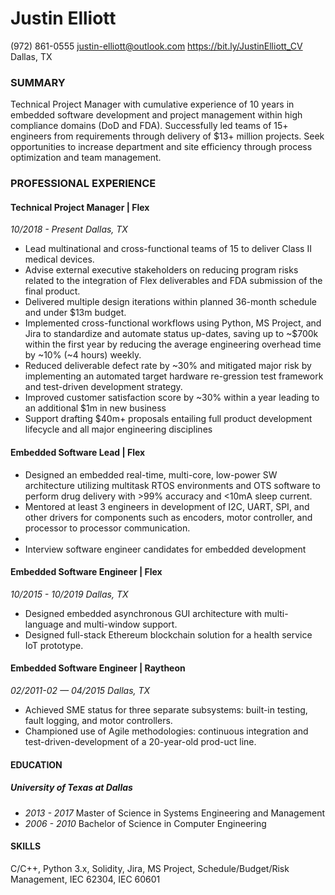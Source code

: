 Justin Elliott
============

(972) 861-0555
justin-elliott@outlook.com
<https://bit.ly/JustinElliott_CV>
Dallas, TX

### SUMMARY

Technical Project Manager with cumulative experience of 10 years in embedded software development and project management within high compliance domains (DoD and FDA). Successfully led teams of 15+ engineers from requirements through delivery of $13+ million projects. Seek opportunities to increase department and site efficiency through process optimization and team management.

### PROFESSIONAL EXPERIENCE

#### Technical Project Manager | Flex

_10/2018 - Present_
_Dallas, TX_

*	Lead multinational and cross-functional teams of 15 to deliver Class II medical devices.
*	Advise external executive stakeholders on reducing program risks related to the integration of Flex deliverables and FDA submission of the final product.
*	Delivered multiple design iterations within planned 36-month schedule and under $13m budget.
*	Implemented cross-functional workflows using Python, MS Project, and Jira to standardize and automate status up-dates, saving up to ~$700k within the first year by reducing the average engineering overhead time by ~10% (~4 hours) weekly.
*	Reduced deliverable defect rate by ~30% and mitigated major risk by implementing an automated target hardware re-gression test framework and test-driven development strategy.
*	Improved customer satisfaction score by ~30% within a year leading to an additional $1m in new business
*	Support drafting $40m+ proposals entailing full product development lifecycle and all major engineering disciplines


#### Embedded Software Lead | Flex

* Designed an embedded real-time, multi-core, low-power SW architecture utilizing multitask RTOS environments and OTS software to perform drug delivery with >99% accuracy and <10mA sleep current.
* Mentored at least 3 engineers in development of I2C, UART, SPI, and other drivers for components such as encoders, motor controller, and processor to processor communication.
* 
* Interview software engineer candidates for embedded development

#### Embedded Software Engineer | Flex

_10/2015 - 10/2019_
_Dallas, TX_


* Designed embedded asynchronous GUI architecture with multi-language and multi-window support.
* Designed full-stack Ethereum blockchain solution for a health service IoT prototype.

#### Embedded Software Engineer | Raytheon

_02/2011-02 — 04/2015_
_Dallas, TX_

*	Achieved SME status for three separate subsystems: built-in testing, fault logging, and motor controllers.
*	Championed use of Agile methodologies: continuous integration and test-driven-development of a 20-year-old prod-uct line.


#### EDUCATION

##### University of Texas at Dallas

* _2013 - 2017_ Master of Science in Systems Engineering and Management
* _2006 - 2010_ Bachelor of Science in Computer Engineering

#### SKILLS

C/C++, Python 3.x, Solidity, Jira, MS Project, Schedule/Budget/Risk Management, IEC 62304, IEC 60601